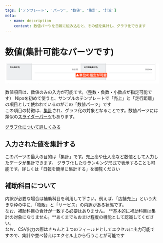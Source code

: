 ```yaml
---
tags: ['テンプレート', 'パーツ', '数値', '集計', '計算']
meta:
  - name: description
    content: 数値パーツを日報に組み込むと、その値を集計し、グラフ化できます
---
```

# 数値(集計可能なパーツです)
![数値パーツ](./template/math.png)

数値項目は、数値のみの入力が可能です。（整数・負数・小数点が指定可能です）
Nipoを初めて使うと、サンプルのテンプレートで「売上」と「走行距離」の項目として使われているのがこの「数値パーツ」です  
この項目の特徴は、[集計](/manual/utility/analyze)され、グラフ化の対象となることです。数値パーツには類似の[スライダーパーツ](/manual/template/slide)もあります。

[グラフ化について詳しくみる](/manual/utility/analyze)

## 入力された値を集計する
このパーツの最大の目的は「集計」です。売上高や仕入高など数値として入力したデータが集計できます。
グラフ化したりランキング形式で表示することも可能です。詳しくは「日報を簡単に集計する」を御覧ください

## 補助科目について
内訳が必要な場合は補助科目を利用して下さい。例えば、「店舗売上」という大きな枠の中に、「物販」と「サービス」の内訳がある状態です。  
なお、補助科目の合計が一致する必要はありません。
**基本的に補助科目は集計の対象になりません。**あくまでもおまけ程度の機能として認識してください。  
なお、CSV出力の際はきちんと１つのフィールドとしてエクセルに出力可能ですので、集計や並べ替えはエクセル上から行うことが可能です
